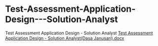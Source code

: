 # Test-Assessment-Application-Design---Solution-Analyst
Test Assessment Application Design - Solution Analyst
[Test Assessment Application Design - Solution Analyst(Dasa Janusari).docx](https://github.com/DasaJanusari/Test-Assessment-Application-Design---Solution-Analyst/files/8309273/Test.Assessment.Application.Design.-.Solution.Analyst.Dasa.Janusari.docx)
